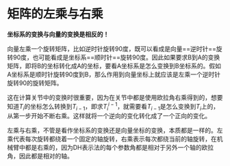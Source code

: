 # 矩阵的左乘与右乘

**坐标系的变换与向量的变换是相反的！**

​	向量左乘一个旋转矩阵，比如逆时针旋转90度，既可以看成是向量==逆时针==旋转90度，也可能看成是坐标系==顺时针==旋转90度。因此如果要求B到A的变换矩阵，即将B的坐标转化成A的坐标，要看A坐标系是怎么变换到B坐标系的。假如A坐标系是顺时针旋转90度到B，那么作用到向量坐标上就应该是左乘一个逆时针旋转90的旋转矩阵。

​	这在计算关节中的变换时很重要，因为在关节中都是使用欧拉角右乘得到的，想要知道$T_{i}$的坐标怎么转换到$T_{i-1}$，即求$T_i^{i-1}$，就需要看$T_{i-1}$是怎么变换到$T_{i}$上的，从第一步开始不断右乘。这样就将一个逆向的变化转化成了一个正向的变化。



​	左乘与右乘，不管是看作坐标系的变换还是向量坐标的变换，本质都是一样的。左乘代表每次旋转都绕着一个固定的轴旋转，右乘表示每次都绕当前的轴旋转，在机械臂中都是右乘的，因为DH表示法的每个参数角都是相对于另外一个轴的欧拉角，因此都是相对的轴。